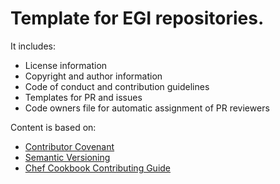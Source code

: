 # Template for EGI repositories.

It includes:

* License information
* Copyright and author information
* Code of conduct and contribution guidelines
* Templates for PR and issues
* Code owners file for automatic assignment of PR reviewers

Content is based on:

* [Contributor Covenant](http://contributor-covenant.org)
* [Semantic Versioning](https://semver.org/)
* [Chef Cookbook Contributing Guide](https://github.com/chef-cookbooks/community_cookbook_documentation/blob/master/CONTRIBUTING.MD)
